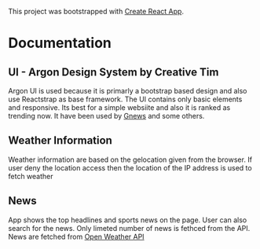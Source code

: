 This project was bootstrapped with [Create React App](https://github.com/facebook/create-react-app).

# Documentation

## UI -  Argon Design System by Creative Tim    

Argon UI is used because it is primarly a bootstrap based design and also use Reactstrap as base framework. The UI contains only basic elements and responsive. Its best for a simple websiite and also it is ranked as trending now. It have been used by [Gnews]( https://gnews.io) and some others. 

## Weather Information

Weather information are based on the gelocation given from the browser. If user deny the location access then the location of the IP address is used to fetch weather

## News 

App shows the top headlines and sports news on the page. User can also search for the news. Only limeted number of news is fethced from the API. News are fetched from [Open Weather API](https://openweathermap.org/)
